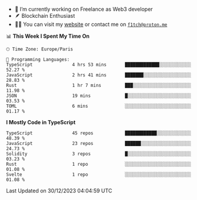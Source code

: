 - 🔭 I’m currently working on Freelance as Web3 developer
- 🪶 Blockchain Enthusiast
- 👨‍💻 You can visit my [website](https://f1tch.xyz) or contact me on [`f1tch@proton.me`](mailto:f1tch@proton.me)

<!--START_SECTION:waka-->
📊 **This Week I Spent My Time On** 

```text
🕑︎ Time Zone: Europe/Paris

💬 Programming Languages: 
TypeScript               4 hrs 53 mins       █████████████░░░░░░░░░░░░   52.27 % 
JavaScript               2 hrs 41 mins       ███████░░░░░░░░░░░░░░░░░░   28.83 % 
Rust                     1 hr 7 mins         ███░░░░░░░░░░░░░░░░░░░░░░   11.98 % 
JSON                     19 mins             █░░░░░░░░░░░░░░░░░░░░░░░░   03.53 % 
TOML                     6 mins              ░░░░░░░░░░░░░░░░░░░░░░░░░   01.17 % 
```

**I Mostly Code in TypeScript** 

```text
TypeScript               45 repos            ████████████░░░░░░░░░░░░░   48.39 % 
JavaScript               23 repos            ██████░░░░░░░░░░░░░░░░░░░   24.73 % 
Solidity                 3 repos             █░░░░░░░░░░░░░░░░░░░░░░░░   03.23 % 
Rust                     1 repo              ░░░░░░░░░░░░░░░░░░░░░░░░░   01.08 % 
Svelte                   1 repo              ░░░░░░░░░░░░░░░░░░░░░░░░░   01.08 % 
```




 Last Updated on 30/12/2023 04:04:59 UTC
<!--END_SECTION:waka-->
